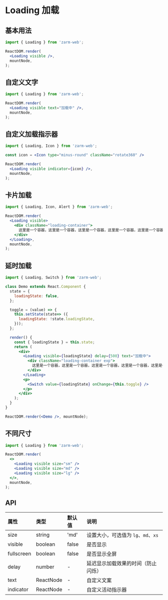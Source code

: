 # Loading 加载



## 基本用法

```jsx
import { Loading } from 'zarm-web';

ReactDOM.render(
  <Loading visible />,
  mountNode,
);
```



## 自定义文字

```jsx
import { Loading } from 'zarm-web';

ReactDOM.render( 
  <Loading visible text="加载中" />,
  mountNode,
);
```



## 自定义加载指示器

```jsx
import { Loading, Icon } from 'zarm-web';

const icon = <Icon type="minus-round" className="rotate360" />

ReactDOM.render( 
  <Loading visible indicator={icon} />,
  mountNode,
);
```



## 卡片加载

```jsx
import { Loading, Icon, Alert } from 'zarm-web';

ReactDOM.render( 
  <Loading visible>
    <div className="loading-container">
      这里是一个容器，这里是一个容器，这里是一个容器，这里是一个容器，这里是一个容器，这里是一个容器，这里是一个容器，这里是一个容器，这里是一个容器，这里是一个容器。这里是一个容器，这里是一个容器，这里是一个容器，这里是一个容器，这里是一个容器，这里是一个容器，这里是一个容器，这里是一个容器，这里是一个容器，这里是一个容器。
    </div>
  </Loading>,
  mountNode,
);
```



## 延时加载

```jsx
import { Loading, Switch } from 'zarm-web';

class Demo extends React.Component {
  state = {
    loadingState: false,
  };

  toggle = (value) => {
    this.setState(state=> ({
      loadingState: !state.loadingState,
    }));
  };

  render() {
    const { loadingState } = this.state;
    return (
      <div> 
        <Loading visible={loadingState} delay={500} text="加载中">
          <div className="loading-container exp">
            这里是一个容器，这里是一个容器，这里是一个容器，这里是一个容器，这里是一个容器，这里是一个容器，这里是一个容器，这里是一个容器，这里是一个容器，这里是一个容器。这里是一个容器，这里是一个容器，这里是一个容器，这里是一个容器，这里是一个容器，这里是一个容器，这里是一个容器，这里是一个容器，这里是一个容器，这里是一个容器。
          </div>
        </Loading>
        <p>
          <Switch value={loadingState} onChange={this.toggle} />
        </p>
      </div>
    );
  }
}

ReactDOM.render(<Demo />, mountNode);
```



## 不同尺寸

```jsx
import { Loading } from 'zarm-web';

ReactDOM.render(
  <>
    <Loading visible size="sm" />
    <Loading visible size="md" />
    <Loading visible size="lg" />
  </>,
  mountNode,
);
```



## API

| 属性 | 类型 | 默认值 | 说明 |
| :--- | :--- | :--- | :--- |
| size | string | 'md' | 设置大小，可选值为 `lg`、`md`、`xs`|
| visible | boolean | false | 是否显示 |
| fullscreen | boolean | false | 是否显示全屏 |
| delay | number | - | 延迟显示加载效果的时间（防止闪烁） |
| text | ReactNode | - | 自定义文案 |
| indicator | ReactNode | - | 自定义活动指示器 |

